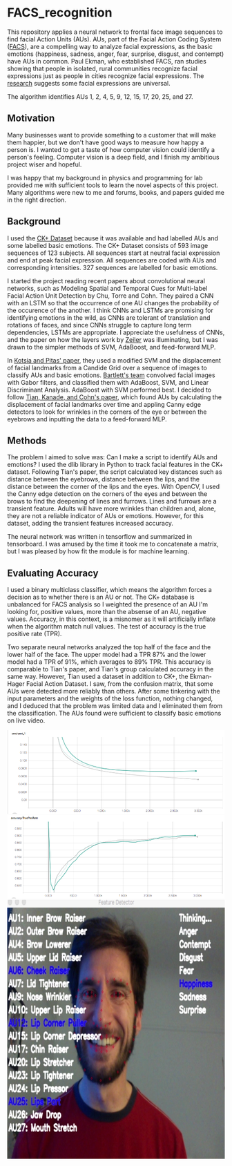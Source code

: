 # FACS_recognition
This repository applies a neural network to frontal face image sequences to find facial Action Units (AUs). AUs, part of the Facial Action Coding System ([FACS](https://en.wikipedia.org/wiki/Facial_Action_Coding_System)), are a compelling way to analyze facial expressions, as the basic emotions (happiness, sadness, anger, fear, surprise, disgust, and contempt) have AUs in common. Paul Ekman, who established FACS, ran studies showing that people in isolated, rural communities recognize facial expressions just as people in cities recognize facial expressions. The [research](http://psycnet.apa.org/record/1971-07999-001) suggests some facial expressions are universal. 

The algorithm identifies AUs 1, 2, 4, 5, 9, 12, 15, 17, 20, 25, and 27.

## Motivation
Many businesses want to provide something to a customer that will make them happier, but we don't have good ways to measure how happy a person is. I wanted to get a taste of how computer vision could identify a person's feeling. Computer vision is a deep field, and I finish my ambitious project wiser and hopeful. 

I was happy that my background in physics and programming for lab provided me with sufficient tools to learn the novel aspects of this project. Many algorithms were new to me and forums, books, and papers guided me in the right direction. 

## Background
I used the [CK+ Dataset](http://www.pitt.edu/~emotion/ck-spread.htm) because it was available and had labelled AUs and some labelled basic emotions. The CK+ Dataset consists of 593 image sequences of 123 subjects. All sequences start at neutral facial expression and end at peak facial expression. All sequences are coded with AUs and corresponding intensities. 327 sequences are labelled for basic emotions. 

I started the project reading recent papers about convolutional neural networks, such as Modeling Spatial and Temporal Cues for
Multi-label Facial Action Unit Detection by Chu, Torre and Cohn. They paired a CNN with an LSTM so that the occurrence of one AU changes the probability of the occurence of the another. I think CNNs and LSTMs are promising for identifying emotions in the wild, as CNNs are tolerant of translation and rotations of faces, and since CNNs struggle to capture long term dependencies, LSTMs are appropriate. I appreciate the usefulness of CNNs, and the paper on how the layers work by [Zeiler](https://arxiv.org/abs/1311.2901) was illuminating, but I was drawn to the simpler methods of SVM, AdaBoost, and feed-forward MLP. 

In [Kotsia and Pitas' paper](https://ieeexplore.ieee.org/document/4032815/), they used a modified SVM and the displacement of facial landmarks from a Candide Grid over a sequence of images to classify AUs and basic emotions. [Bartlett's team](https://ieeexplore.ieee.org/document/1398364/) convolved facial images with Gabor filters, and classified them with AdaBoost, SVM, and Linear Discriminant Analysis. AdaBoost with SVM performed best. I decided to follow [Tian, Kanade, and Cohn's paper](https://www.ncbi.nlm.nih.gov/pmc/articles/PMC4157835/), which found AUs by calculating the displacement of facial landmarks over time and appling Canny edge detectors to look for wrinkles in the corners of the eye or between the eyebrows and inputting the data to a feed-forward MLP. 

## Methods
The problem I aimed to solve was: Can I make a script to identify AUs and emotions? I used the dlib library in Python to track facial features in the CK+ dataset. Following Tian's paper, the script calculated key distances such as distance between the eyebrows, distance between the lips, and the distance between the corner of the lips and the eyes. With OpenCV, I used the Canny edge detection on the corners of the eyes and between the brows to find the deepening of lines and furrows. Lines and furrows are a transient feature. Adults will have more wrinkles than children and, alone, they are not a reliable indicator of AUs or emotions. However, for this dataset, adding the transient features increased accuracy. 

The neural network was written in tensorflow and summarized in tensorboard. I was amused by the time it took me to concatenate a matrix, but I was pleased by how fit the module is for machine learning. 

## Evaluating Accuracy
I used a binary multiclass classifier, which means the algorithm forces a decision as to whether there is an AU or not. The CK+ database is unbalanced for FACS analysis so I weighted the presence of an AU I'm looking for, positive values, more than the absense of an AU, negative values. Accuracy, in this context, is a misnomer as it will artificially inflate when the algorithm match null values. The test of accuracy is the true positive rate (TPR). 

Two separate neural networks analyzed the top half of the face and the lower half of the face. The upper model had a TPR 87% and the lower model had a TPR of 91%, which averages to 89% TPR. This accuracy is comparable to Tian's paper, and Tian's group calculated accuracy in the same way. However, Tian used a dataset in addition to CK+, the Ekman-Hager Facial Action Dataset. I saw, from the confusion matrix, that some AUs were detected more reliably than others. After some tinkering with the input parameters and the weights of the loss function, nothing changed, and I deduced that the problem was limited data and I eliminated them from the classification. The AUs found were sufficient to classify basic emotions on live video. 

![test](/img/bot_xent.png)
![test](/img/bot_tpr.png)
<img src="/img/emo_pic.png" align = 'center' alt="Beautiful image not rendered..." width="758" height="600">
